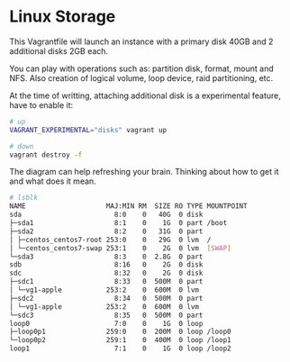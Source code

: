 # Linux Storage
This Vagrantfile will launch an instance with a primary disk 40GB and 2 additional disks 2GB each.

You can play with operations such as: partition disk, format, mount and NFS.
Also creation of logical volume, loop device, raid partitioning, etc.

At the time of writting, attaching additional disk is a experimental feature, have to enable it:
```bash
# up
VAGRANT_EXPERIMENTAL="disks" vagrant up

# down
vagrant destroy -f
```

The diagram can help refreshing your brain. Thinking about how to get it and what does it mean.
```bash
# lsblk
NAME                    MAJ:MIN RM  SIZE RO TYPE MOUNTPOINT
sda                       8:0    0   40G  0 disk
├─sda1                    8:1    0    1G  0 part /boot
├─sda2                    8:2    0   31G  0 part
│ ├─centos_centos7-root 253:0    0   29G  0 lvm  /
│ └─centos_centos7-swap 253:1    0    2G  0 lvm  [SWAP]
└─sda3                    8:3    0  2.8G  0 part
sdb                       8:16   0    2G  0 disk
sdc                       8:32   0    2G  0 disk
├─sdc1                    8:33   0  500M  0 part
│ └─vg1-apple           253:2    0  600M  0 lvm
├─sdc2                    8:34   0  500M  0 part
│ └─vg1-apple           253:2    0  600M  0 lvm
└─sdc3                    8:35   0  500M  0 part
loop0                     7:0    0    1G  0 loop
├─loop0p1               259:0    0  200M  0 loop /loop0
└─loop0p2               259:1    0  400M  0 loop /loop1
loop1                     7:1    0    1G  0 loop /loop2
```

